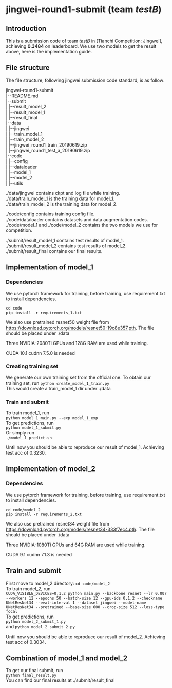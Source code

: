 # jingwei-round1-submit (team *testB*)

## Introduction
This is a submission code of team *testB* in [Tianchi Competition: Jingwei], achieving **0.3484** on leaderboard. We use two models to get the result above, here is the implementation guide.

## File structure
The file structure, following jingwei submission code standard, is as follow:

jingwei-round1-submit  
|--README.md  
|--submit     
|   |--result_model_2    
|   |--result_model_1    
|   |--result_final             
|--data   
|   |--jingwei   
|   |--train_model_1    
|   |--train_model_2      
|   |--jingwei_round1_train_20190619.zip  
|   |--jingwei_round1_test_a_20190619.zip  
|--code   
|   |--config   
|   |--dataloader  
|   |--model_1   
|   |--model_2   
|   |--utils    

./data/jingwei contains ckpt and log file while training.        
./data/train_model_1 is the training data for model_1.  
./data/train_model_2 is the training data for model_2.         

./code/config contains training config file.  
./code/dataloader contains datasets and data augmentation codes.    
./code/model_1 and ./code/model_2 contains the two models we use for competition.  

./submit/result_model_1 contains test results of model_1.           
./submit/result_model_2 contains test results of model_2.           
./submit/result_final contains our final results.           

## Implementation of model_1

### Dependencies
We use pytorch framework for training, before training, use requirement.txt to install dependencies.

`cd code`       
`pip install -r requirements_1.txt`

We also use pretrained resnet50 weight file from https://download.pytorch.org/models/resnet50-19c8e357.pth. The file should be placed under ./data 

Three NVIDIA-2080Ti GPUs and 128G RAM are used while training.

CUDA 10.1 cudnn 7.5.0 is needed 

### Creating training set 
We generate our own training set from the official one. To obtain our training set, run
`python create_model_1_train.py`        
This would create a train_model_1 dir under ./data

### Train and submit
To train model_1, run       
`python model_1_main.py --exp model_1_exp`          
To get predictions, run                 
`python model_1_submit.py`          
Or simply run       
`./model_1_predict.sh`          

Until now you should be able to reproduce our result of model_1. Achieving test acc of 0.3230.

## Implementation of model_2

### Dependencies
We use pytorch framework for training, before training, use requirement.txt to install dependencies.

`cd code/model_2`       
`pip install -r requirements_2.txt`

We also use pretrained resnet34 weight file from https://download.pytorch.org/models/resnet34-333f7ec4.pth. The file should be placed under ./data 

Three NVIDIA-1080Ti GPUs and 64G RAM are used while training.

CUDA 9.1 cudnn 7.1.3 is needed

## Train and submit
First move to model_2 directory:
`cd code/model_2`   
To train model_2, run       
`CUDA_VISIBLE_DEVICES=0,1,2 python main.py --backbone resnet --lr 0.007 --workers 12 --epochs 50 --batch-size 12 --gpu-ids 0,1,2 --checkname UNetResNet34 --eval-interval 1 --dataset jingwei --model-name UNetResNet34 --pretrained --base-size 600 --crop-size 512 --loss-type focal`          
To get predictions, run                 
`python model_2_submit_1.py`         
and
`python model_2_submit_2.py`     
  

Until now you should be able to reproduce our result of model_2. Achieving test acc of 0.3034.


## Combination of model_1 and model_2
To get our final submit, run   
`python final_result.py`            
You can find our final results at ./submit/result_final             






